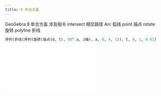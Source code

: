 ```yaml
---
title: 9 牟合方盖
---
```


GeoGebra 9 牟合方盖
涉及指令
intersect 相交路径
Arc 弧线
point 描点
rotate 旋转
polyline 折线

```py
序列(折线(序列(旋转(描点(d, t), 90° a, z轴), a, 0, 4, 1)), t, 0, 1, 0.01)
```

<iframe src="//player.bilibili.com/player.html?aid=800167471&bvid=BV1Ry4y1B7sZ&cid=253662442&page=1" scrolling="no" border="0" frameborder="no" framespacing="0" allowfullscreen="true"> </iframe>